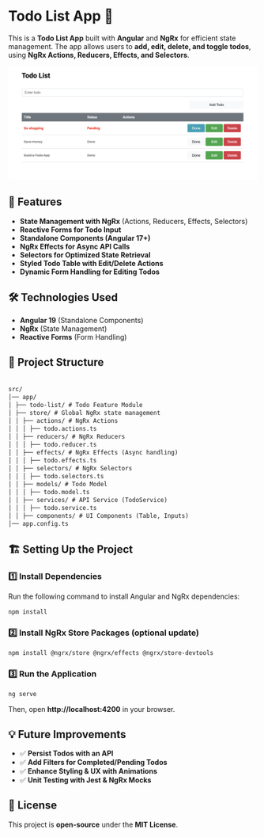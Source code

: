 # Todo List App 📝

This is a **Todo List App** built with **Angular** and **NgRx** for efficient state management. The app allows users to **add, edit, delete, and toggle todos**, using **NgRx Actions, Reducers, Effects, and Selectors**.

![Todo List View](read-me-assets/app-view.png)

## 🚀 Features

- **State Management with NgRx** (Actions, Reducers, Effects, Selectors)
- **Reactive Forms for Todo Input**
- **Standalone Components (Angular 17+)**
- **NgRx Effects for Async API Calls**
- **Selectors for Optimized State Retrieval**
- **Styled Todo Table with Edit/Delete Actions**
- **Dynamic Form Handling for Editing Todos**

## 🛠️ Technologies Used

- **Angular 19** (Standalone Components)
- **NgRx** (State Management)
- **Reactive Forms** (Form Handling)

## 📂 Project Structure

```

src/
│── app/
│ ├── todo-list/ # Todo Feature Module
│ ├── store/ # Global NgRx state management
│ │ ├── actions/ # NgRx Actions
│ │ │ ├── todo.actions.ts
│ │ ├── reducers/ # NgRx Reducers
│ │ │ ├── todo.reducer.ts
│ │ ├── effects/ # NgRx Effects (Async handling)
│ │ │ ├── todo.effects.ts
│ │ ├── selectors/ # NgRx Selectors
│ │ │ ├── todo.selectors.ts
│ │ ├── models/ # Todo Model
│ │ │ ├── todo.model.ts
│ │ ├── services/ # API Service (TodoService)
│ │ │ ├── todo.service.ts
│ │ ├── components/ # UI Components (Table, Inputs)
│── app.config.ts

```

## 🏗️ Setting Up the Project

### 1️⃣ Install Dependencies

Run the following command to install Angular and NgRx dependencies:

```bash
npm install
```

### 2️⃣ Install NgRx Store Packages (optional update)

```bash
npm install @ngrx/store @ngrx/effects @ngrx/store-devtools
```

### 3️⃣ Run the Application

```bash
ng serve
```

Then, open **http://localhost:4200** in your browser.

## 💡 Future Improvements

- ✅ **Persist Todos with an API**
- ✅ **Add Filters for Completed/Pending Todos**
- ✅ **Enhance Styling & UX with Animations**
- ✅ **Unit Testing with Jest & NgRx Mocks**

## 📜 License

This project is **open-source** under the **MIT License**.
